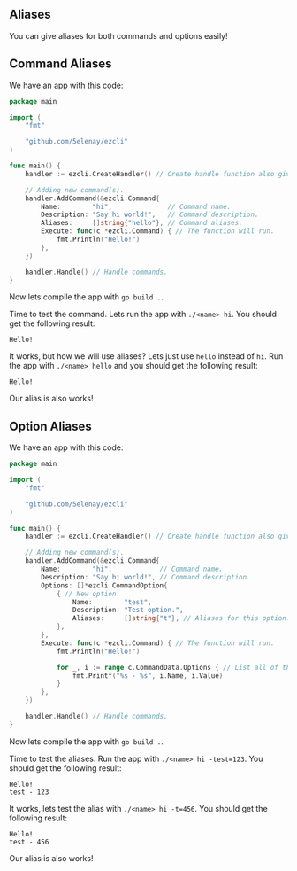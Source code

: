 ## Aliases

You can give aliases for both commands and options easily!

## Command Aliases

We have an app with this code:

```go
package main

import (
    "fmt"

    "github.com/5elenay/ezcli"
)

func main() {
    handler := ezcli.CreateHandler() // Create handle function also gives built-in help command. So you dont need to write a help command yourself.

    // Adding new command(s).
    handler.AddCommand(&ezcli.Command{
        Name:        "hi",              // Command name.
        Description: "Say hi world!",   // Command description.
        Aliases:     []string{"hello"}, // Command aliases.
        Execute: func(c *ezcli.Command) { // The function will run.
            fmt.Println("Hello!")
        },
    })

    handler.Handle() // Handle commands.
}
```

Now lets compile the app with `go build .`.

Time to test the command. Lets run the app with `./<name> hi`. You should get the following result:

```
Hello!
```

It works, but how we will use aliases? Lets just use `hello` instead of `hi`. Run the app with `./<name> hello` and you should get the following result:

```
Hello!
```

Our alias is also works!

## Option Aliases

We have an app with this code:

```go
package main

import (
    "fmt"

    "github.com/5elenay/ezcli"
)

func main() {
    handler := ezcli.CreateHandler() // Create handle function also gives built-in help command. So you dont need to write a help command yourself.

    // Adding new command(s).
    handler.AddCommand(&ezcli.Command{
        Name:        "hi",            // Command name.
        Description: "Say hi world!", // Command description.
        Options: []*ezcli.CommandOption{
            { // New option
                Name:        "test",
                Description: "Test option.",
                Aliases:     []string{"t"}, // Aliases for this option.
            },
        },
        Execute: func(c *ezcli.Command) { // The function will run.
            fmt.Println("Hello!")

            for _, i := range c.CommandData.Options { // List all of the Options with values.
                fmt.Printf("%s - %s", i.Name, i.Value)
            }
        },
    })

    handler.Handle() // Handle commands.
}
```

Now lets compile the app with `go build .`.

Time to test the aliases. Run the app with `./<name> hi -test=123`. You should get the following result:

```
Hello!
test - 123
```

It works, lets test the alias with `./<name> hi -t=456`. You should get the following result:

```
Hello!
test - 456
```

Our alias is also works!
